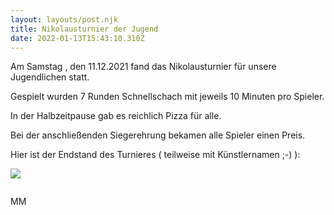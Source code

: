 ```yaml
---
layout: layouts/post.njk
title: Nikolausturnier der Jugend
date: 2022-01-13T15:43:10.310Z
---
```

Am Samstag , den 11.12.2021 fand das Nikolausturnier für unsere Jugendlichen statt.

Gespielt wurden 7 Runden Schnellschach mit jeweils 10 Minuten pro Spieler.

In der Halbzeitpause gab es reichlich Pizza für alle.

Bei der anschließenden Siegerehrung bekamen alle Spieler einen Preis.

Hier ist der Endstand des Turnieres ( teilweise mit Künstlernamen ;-) ):

![](/images/endstand-nikolausturnier-jugend-2021.png)

![]()

MM